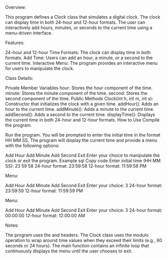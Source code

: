 Overview:

This program defines a Clock class that simulates a digital clock. The clock can display time in both 24-hour and 12-hour formats. The user can interactively add hours, minutes, or seconds to the current time using a menu-driven interface.

Features:

24-hour and 12-hour Time Formats: The clock can display time in both formats. Add Time: Users can add an hour, a minute, or a second to the current time. Interactive Menu: The program provides an interactive menu for users to manipulate the clock.

Class Details:

Private Member Variables hour: Stores the hour component of the time. minute: Stores the minute component of the time. second: Stores the second component of the time. Public Methods Clock(int h, int m, int s): Constructor that initializes the clock with a given time. addHour(): Adds an hour to the current time. addMinute(): Adds a minute to the current time. addSecond(): Adds a second to the current time. displayTime(): Displays the current time in both 24-hour and 12-hour formats. How to Use Compile the program.

Run the program. You will be prompted to enter the initial time in the format HH MM SS. The program will display the current time and provide a menu with the following options:

Add Hour
Add Minute
Add Second
Exit
Enter your choice to manipulate the clock or exit the program. Example sql Copy code Enter initial time (HH MM SS): 23 59 58 24-hour format: 23:59:58 12-hour format: 11:59:58 PM

Menu:

Add Hour
Add Minute
Add Second
Exit Enter your choice: 3
24-hour format: 23:59:59 12-hour format: 11:59:59 PM

Menu:

Add Hour
Add Minute
Add Second
Exit Enter your choice: 3
24-hour format: 00:00:00 12-hour format: 12:00:00 AM

Notes:

The program uses the and headers. The Clock class uses the modulo operation to wrap around time values when they exceed their limits (e.g., 60 seconds or 24 hours). The main function contains an infinite loop that continuously displays the menu until the user chooses to exit.
